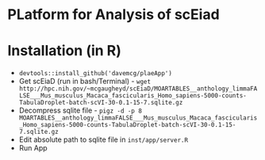 # PLatform for Analysis of scEiad

# Installation (in R)
  - `devtools::install_github('davemcg/plaeApp')`
  -  Get scEiaD (run in bash/Terminal)
    - `wget http://hpc.nih.gov/~mcgaugheyd/scEiaD/MOARTABLES__anthology_limmaFALSE___Mus_musculus_Macaca_fascicularis_Homo_sapiens-5000-counts-TabulaDroplet-batch-scVI-30-0.1-15-7.sqlite.gz`
  -  Decompress sqlite file
    - `pigz -d -p 8 MOARTABLES__anthology_limmaFALSE___Mus_musculus_Macaca_fascicularis_Homo_sapiens-5000-counts-TabulaDroplet-batch-scVI-30-0.1-15-7.sqlite.gz`
  - Edit absolute path to sqlite file in `inst/app/server.R`
  - Run App
